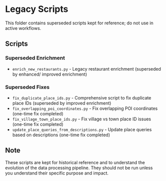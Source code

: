# Legacy Scripts

This folder contains superseded scripts kept for reference; do not use in active workflows.

## Scripts

### Superseded Enrichment
- `enrich_new_restaurants.py` - Legacy restaurant enrichment (superseded by enhanced/ improved enrichment)

### Superseded Fixes
- `fix_duplicate_place_ids.py` - Comprehensive script to fix duplicate place IDs (superseded by improved enrichment)
- `fix_overlapping_poi_coordinates.py` - Fix overlapping POI coordinates (one-time fix completed)
- `fix_village_town_place_ids.py` - Fix village vs town place ID issues (one-time fix completed)
- `update_place_queries_from_descriptions.py` - Update place queries based on descriptions (one-time fix completed)

## Note

These scripts are kept for historical reference and to understand the evolution of the data processing pipeline. They should not be run unless you understand their specific purpose and impact.


